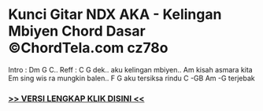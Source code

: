 
 # Kunci Gitar NDX AKA - Kelingan Mbiyen Chord Dasar ©ChordTela.com cz78o


Intro : Dm G C.. Reff : C G dek.. aku kelingan mbiyen.. Am kisah asmara kita Em sing wis ra mungkin balen.. F G aku tersiksa rindu C -GB Am -G terjebak

###  <a href="https://shortlighzx.web.app?sq=Kunci Gitar NDX AKA - Kelingan Mbiyen Chord Dasar ©ChordTela.com"> >> VERSI LENGKAP KLIK DISINI << </a>
